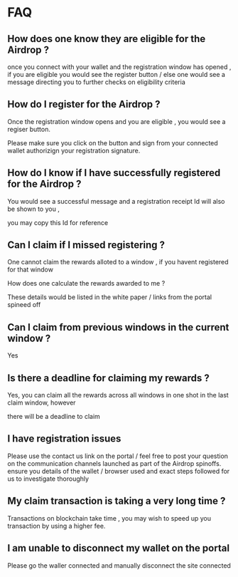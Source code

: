 # FAQ

## How does one know they are eligible for the Airdrop ? 

once you connect with your wallet and the registration window has opened , if you are eligible you would see the register button / else one would see a message directing you to further checks on eligibility criteria

## How do I register for the Airdrop ? 

Once the registration window opens and you are eligible , you would see a regiser button.

Please make sure you click on the button and sign from your connected wallet authorizign your registration signature.

## How do I know if I have successfully registered for the Airdrop ? 

You would see a successful message and a registration receipt Id will also be shown to you , 

you may copy this Id for reference

## Can I claim if I missed registering ?

One cannot claim the rewards alloted to a window , if you havent registered for that window

How does one calculate the rewards awarded to me ? 

These details would be listed in the white paper / links from the portal spineed off

## Can I claim from previous windows in the current window ? 

Yes

## Is there a deadline for claiming my rewards ? 

Yes, you can claim all the rewards across all windows in one shot in the last claim window, however 

there will be a deadline to claim 

## I have registration issues 

Please use the contact us link on the portal / feel free to post your question on the communication channels launched as part of the Airdrop spinoffs. ensure you details of the wallet  / browser used and exact steps followed for us to investigate thoroughly


## My claim transaction is taking a very long time ?

Transactions on blockchain take time , you may wish to speed up you transaction by using a higher fee.

## I am unable to disconnect my wallet on the portal 

Please go the waller connected and manually disconnect the site connected 

<ImageViewer src="/assets/images/products/Bridge/disconnect-wallet.webp" alt="disconnect"/>
